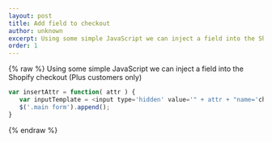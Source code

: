 ```yaml
---
layout: post
title: Add field to checkout
author: unknown
excerpt: Using some simple JavaScript we can inject a field into the Shopify checkout (Plus customers only)
order: 1
---
```

{% raw %}
Using some simple JavaScript we can inject a field into the Shopify checkout (Plus customers only)

```js
var insertAttr = function( attr ) {
   var inputTemplate = <input type='hidden' value='" + attr + "name='checkout[attributes]["attr-name"]'>;
   $('.main form').append();
}
```

{% endraw %}

